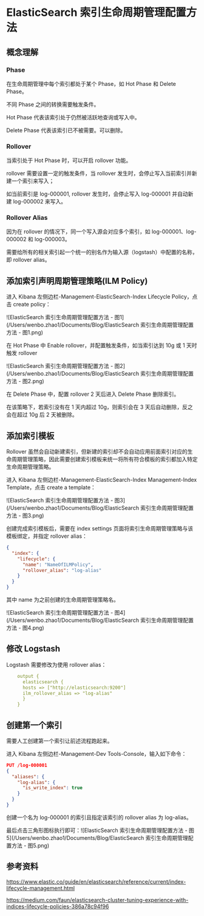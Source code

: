 # ElasticSearch 索引生命周期管理配置方法

## 概念理解

### Phase

在生命周期管理中每个索引都处于某个 Phase，如 Hot Phase 和 Delete Phase。

不同 Phase 之间的转换需要触发条件。

Hot Phase 代表该索引处于仍然被活跃地查询或写入中。

Delete Phase 代表该索引已不被需要。可以删除。

### Rollover

当索引处于 Hot Phase 时，可以开启 rollover 功能。

rollover 需要设置一定的触发条件，当 rollover 发生时，会停止写入当前索引并新建一个索引来写入；

如当前索引是 log-000001, rollover 发生时，会停止写入 log-000001 并自动新建 log-000002 来写入。

### Rollover Alias

因为在 rollover 的情况下，同一个写入源会对应多个索引，如 log-000001、log-000002 和 log-000003。

需要给所有的相关索引起一个统一的别名作为输入源（logstash）中配置的名称，即 rollover alias。

## 添加索引声明周期管理策略(ILM Policy)

进入 Kibana 左侧边栏-Management-ElasticSearch-Index Lifecycle Policy，点击 create policy：

![ElasticSearch 索引生命周期管理配置方法 - 图1](/Users/wenbo.zhao1/Documents/Blog/ElasticSearch 索引生命周期管理配置方法 - 图1.png)

在 Hot Phase 中 Enable rollover，并配置触发条件，如当索引达到 10g 或 1 天时触发 rollover

![ElasticSearch 索引生命周期管理配置方法 - 图2](/Users/wenbo.zhao1/Documents/Blog/ElasticSearch 索引生命周期管理配置方法 - 图2.png)

在 Delete Phase 中，配置 rollover 2 天后进入 Delete Phase 删除索引。

在该策略下，若索引没有在 1 天内超过 10g，则索引会在 3 天后自动删除，反之会在超过 10g 后 2 天被删除。

## 添加索引模板

Rollover 虽然会自动新建索引，但新建的索引却不会自动应用前面索引对应的生命周期管理策略，因此需要创建索引模板来统一将所有符合模板的索引都加入特定生命周期管理策略。

进入 Kibana 左侧边栏-Management-ElasticSearch-Index Management-Index Template，点击 create a template：

![ElasticSearch 索引生命周期管理配置方法 - 图3](/Users/wenbo.zhao1/Documents/Blog/ElasticSearch 索引生命周期管理配置方法 - 图3.png)

创建完成索引模板后，需要在 index settings 页面将索引生命周期管理策略与该模板绑定，并指定 rollover alias：

```json
{
  "index": {
    "lifecycle": {
      "name": "NameOfILMPolicy",
      "rollover_alias": "log-alias"
    }
  }
}
```

其中 name 为之前创建的生命周期管理策略名。

![ElasticSearch 索引生命周期管理配置方法 - 图4](/Users/wenbo.zhao1/Documents/Blog/ElasticSearch 索引生命周期管理配置方法 - 图4.png)

## 修改 Logstash

Logstash 需要修改为使用 rollover alias：

```yaml
    output {
      elasticsearch {
      hosts => ["http://elasticsearch:9200"]
      ilm_rollover_alias => "log-alias"
      }
    }
```

## 创建第一个索引

需要人工创建第一个索引让前述流程跑起来。

进入 Kibana 左侧边栏-Management-Dev Tools-Console，输入如下命令：

```json
PUT /log-000001
{
  "aliases": {
    "log-alias": {
      "is_write_index": true
    }
  }
}
```

创建一个名为 log-000001 的索引且指定该索引的 rollover alias 为 log-alias。

最后点击三角形图标执行即可：![ElasticSearch 索引生命周期管理配置方法 - 图5](/Users/wenbo.zhao1/Documents/Blog/ElasticSearch 索引生命周期管理配置方法 - 图5.png)

## 参考资料

https://www.elastic.co/guide/en/elasticsearch/reference/current/index-lifecycle-management.html

https://medium.com/faun/elasticsearch-cluster-tuning-experience-with-indices-lifecycle-policies-386a78c94f96